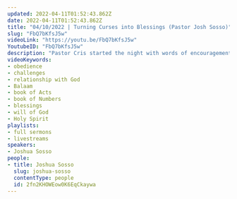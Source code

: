 ```yaml
---
updated: 2022-04-11T01:52:43.862Z
date: 2022-04-11T01:52:43.862Z
title: "04/10/2022 | Turning Curses into Blessings (Pastor Josh Sosso)"
slug: "FbQ7bKfsJ5w"
videoLink: "https://youtu.be/FbQ7bKfsJ5w"
YoutubeID: "FbQ7bKfsJ5w"
description: "Pastor Cris started the night with words of encouragement to enjoy the challenges God is giving you right now. Obedience helps grow our relationship to rely on the Holy Spirit in every aspect of our life. Pastor Josh continued on the topic of obedience with the story of Balaam of the book of Numbers. Balaam was so focused on the ways of the world he was trying to change God's plan to what he wanted.  In the end, Balaam is known for wickedness because he compromised into the ways of the world. Pastor Josh tells us when we are in the promises of God, all of the curses that are trying to hurt us are turned into blessings. Follow the will of God; don't try to make God follow your plans. \nThis sermon was delivered at Freedom Fellowship Church International in San Antonio, TX."
videoKeywords:
- obedience
- challenges
- relationship with God
- Balaam
- book of Acts
- book of Numbers
- blessings
- will of God
- Holy Spirit
playlists:
- full sermons
- livestreams
speakers:
- Joshua Sosso
people:
- title: Joshua Sosso
  slug: joshua-sosso
  contentType: people
  id: 2fn2KHOWEow0K6EqCkaywa
---
```


